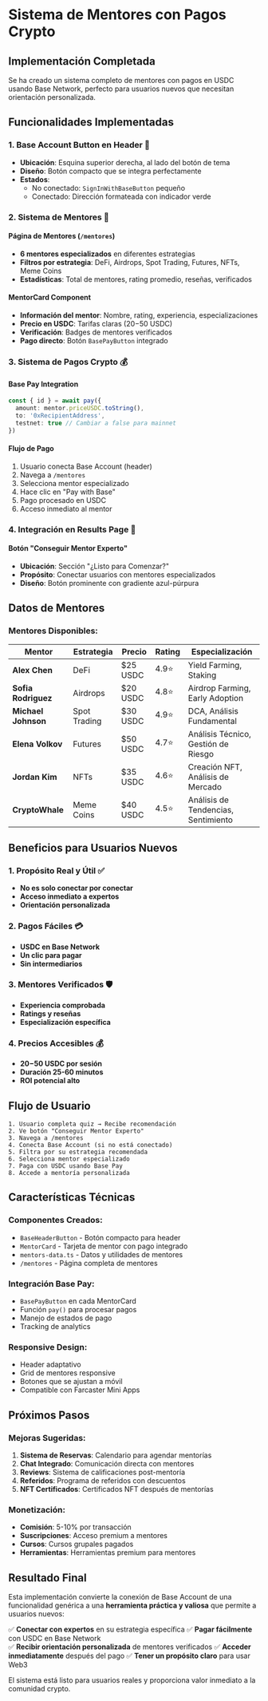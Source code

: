 # Sistema de Mentores con Pagos Crypto

## Implementación Completada

Se ha creado un sistema completo de mentores con pagos en USDC usando Base Network, perfecto para usuarios nuevos que necesitan orientación personalizada.

## Funcionalidades Implementadas

### 1. **Base Account Button en Header** 📍
- **Ubicación**: Esquina superior derecha, al lado del botón de tema
- **Diseño**: Botón compacto que se integra perfectamente
- **Estados**: 
  - No conectado: `SignInWithBaseButton` pequeño
  - Conectado: Dirección formateada con indicador verde

### 2. **Sistema de Mentores** 👥

#### **Página de Mentores** (`/mentores`)
- **6 mentores especializados** en diferentes estrategias
- **Filtros por estrategia**: DeFi, Airdrops, Spot Trading, Futures, NFTs, Meme Coins
- **Estadísticas**: Total de mentores, rating promedio, reseñas, verificados

#### **MentorCard Component**
- **Información del mentor**: Nombre, rating, experiencia, especializaciones
- **Precio en USDC**: Tarifas claras ($20-$50 USDC)
- **Verificación**: Badges de mentores verificados
- **Pago directo**: Botón `BasePayButton` integrado

### 3. **Sistema de Pagos Crypto** 💰

#### **Base Pay Integration**
```typescript
const { id } = await pay({
  amount: mentor.priceUSDC.toString(),
  to: '0xRecipientAddress',
  testnet: true // Cambiar a false para mainnet
})
```

#### **Flujo de Pago**
1. Usuario conecta Base Account (header)
2. Navega a `/mentores`
3. Selecciona mentor especializado
4. Hace clic en "Pay with Base"
5. Pago procesado en USDC
6. Acceso inmediato al mentor

### 4. **Integración en Results Page** 🎯

#### **Botón "Conseguir Mentor Experto"**
- **Ubicación**: Sección "¿Listo para Comenzar?"
- **Propósito**: Conectar usuarios con mentores especializados
- **Diseño**: Botón prominente con gradiente azul-púrpura

## Datos de Mentores

### **Mentores Disponibles:**

| Mentor | Estrategia | Precio | Rating | Especialización |
|--------|------------|---------|---------|-----------------|
| **Alex Chen** | DeFi | $25 USDC | 4.9⭐ | Yield Farming, Staking |
| **Sofia Rodriguez** | Airdrops | $20 USDC | 4.8⭐ | Airdrop Farming, Early Adoption |
| **Michael Johnson** | Spot Trading | $30 USDC | 4.9⭐ | DCA, Análisis Fundamental |
| **Elena Volkov** | Futures | $50 USDC | 4.7⭐ | Análisis Técnico, Gestión de Riesgo |
| **Jordan Kim** | NFTs | $35 USDC | 4.6⭐ | Creación NFT, Análisis de Mercado |
| **CryptoWhale** | Meme Coins | $40 USDC | 4.5⭐ | Análisis de Tendencias, Sentimiento |

## Beneficios para Usuarios Nuevos

### **1. Propósito Real y Útil** ✅
- **No es solo conectar por conectar**
- **Acceso inmediato a expertos**
- **Orientación personalizada**

### **2. Pagos Fáciles** 💳
- **USDC en Base Network**
- **Un clic para pagar**
- **Sin intermediarios**

### **3. Mentores Verificados** 🛡️
- **Experiencia comprobada**
- **Ratings y reseñas**
- **Especialización específica**

### **4. Precios Accesibles** 💰
- **$20-$50 USDC por sesión**
- **Duración 25-60 minutos**
- **ROI potencial alto**

## Flujo de Usuario

```
1. Usuario completa quiz → Recibe recomendación
2. Ve botón "Conseguir Mentor Experto" 
3. Navega a /mentores
4. Conecta Base Account (si no está conectado)
5. Filtra por su estrategia recomendada
6. Selecciona mentor especializado
7. Paga con USDC usando Base Pay
8. Accede a mentoría personalizada
```

## Características Técnicas

### **Componentes Creados:**
- `BaseHeaderButton` - Botón compacto para header
- `MentorCard` - Tarjeta de mentor con pago integrado
- `mentors-data.ts` - Datos y utilidades de mentores
- `/mentores` - Página completa de mentores

### **Integración Base Pay:**
- `BasePayButton` en cada MentorCard
- Función `pay()` para procesar pagos
- Manejo de estados de pago
- Tracking de analytics

### **Responsive Design:**
- Header adaptativo
- Grid de mentores responsive
- Botones que se ajustan a móvil
- Compatible con Farcaster Mini Apps

## Próximos Pasos

### **Mejoras Sugeridas:**
1. **Sistema de Reservas**: Calendario para agendar mentorías
2. **Chat Integrado**: Comunicación directa con mentores
3. **Reviews**: Sistema de calificaciones post-mentoría
4. **Referidos**: Programa de referidos con descuentos
5. **NFT Certificados**: Certificados NFT después de mentorías

### **Monetización:**
- **Comisión**: 5-10% por transacción
- **Suscripciones**: Acceso premium a mentores
- **Cursos**: Cursos grupales pagados
- **Herramientas**: Herramientas premium para mentores

## Resultado Final

Esta implementación convierte la conexión de Base Account de una funcionalidad genérica a una **herramienta práctica y valiosa** que permite a usuarios nuevos:

✅ **Conectar con expertos** en su estrategia específica
✅ **Pagar fácilmente** con USDC en Base Network  
✅ **Recibir orientación personalizada** de mentores verificados
✅ **Acceder inmediatamente** después del pago
✅ **Tener un propósito claro** para usar Web3

El sistema está listo para usuarios reales y proporciona valor inmediato a la comunidad crypto.
